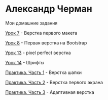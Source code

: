 # Александр Черман
Мои домашние задания 

[Урок 7](https://alexcherman.github.io/lesson_7/ "Верстка первого макета") - Верстка первого макета

[Урок 8](https://alexcherman.github.io/lesson_8/ "Первая верстка на Bootstrap") - Первая верстка на Bootstrap

[Урок 13](https://alexcherman.github.io/lesson_13/ "Первая верстка на Bootstrap") - pixel perfect верстка

[Урок 14](https://alexcherman.github.io/lesson_14/ "Шрифты") - Шрифты

[Практика. Часть 1](https://alexcherman.github.io/practice-part_1/ "Верстка шапки") - Верстка шапки

[Практика. Часть 2](https://alexcherman.github.io/practice-part_2/ "Верстка первого экрана") - Верстка первого экрана

[Практика. Часть 3](https://alexcherman.github.io/practice-part_3/ "Адаптивная верстка") - Адаптивная верстка
